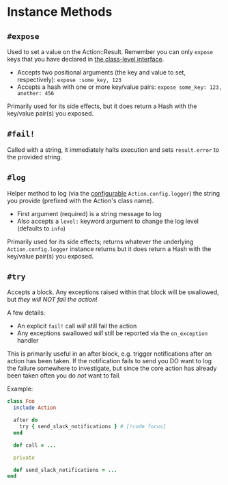 # Instance Methods

## `#expose`

Used to set a value on the Action::Result. Remember you can only `expose` keys that you have declared in [the class-level interface](/reference/class).

* Accepts two positional arguments (the key and value to set, respectively): `expose :some_key, 123`
* Accepts a hash with one or more key/value pairs: `expose some_key: 123, another: 456`

Primarily used for its side effects, but it does return a Hash with the key/value pair(s) you exposed.


## `#fail!`

Called with a string, it immediately halts execution and sets `result.error` to the provided string.

## `#log`

Helper method to log (via the [configurable](/reference/configuration#logger) `Action.config.logger`) the string you provide (prefixed with the Action's class name).

* First argument (required) is a string message to log
* Also accepts a `level:` keyword argument to change the log level (defaults to `info`)

Primarily used for its side effects; returns whatever the underlying `Action.config.logger` instance returns but it does return a Hash with the key/value pair(s) you exposed.

## `#try`

Accepts a block.  Any exceptions raised within that block will be swallowed, but _they will NOT fail the action_!

A few details:
* An explicit `fail!` call _will_ still fail the action
* Any exceptions swallowed _will_ still be reported via the `on_exception` handler

This is primarily useful in an after block, e.g. trigger notifications after an action has been taken.  If the notification fails to send you DO want to log the failure somewhere to investigate, but since the core action has already been taken often you do _not_ want to fail.

Example:

```ruby
class Foo
  include Action

  after do
    try { send_slack_notifications } # [!code focus]
  end

  def call = ...

  private

  def send_slack_notifications = ...
end
```


